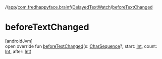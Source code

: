 //[app](../../../index.md)/[com.fredhappyface.brainf](../index.md)/[DelayedTextWatch](index.md)/[beforeTextChanged](before-text-changed.md)

# beforeTextChanged

[androidJvm]\
open override fun [beforeTextChanged](before-text-changed.md)(s: [CharSequence](https://kotlinlang.org/api/latest/jvm/stdlib/kotlin/-char-sequence/index.html)?, start: [Int](https://kotlinlang.org/api/latest/jvm/stdlib/kotlin/-int/index.html), count: [Int](https://kotlinlang.org/api/latest/jvm/stdlib/kotlin/-int/index.html), after: [Int](https://kotlinlang.org/api/latest/jvm/stdlib/kotlin/-int/index.html))
